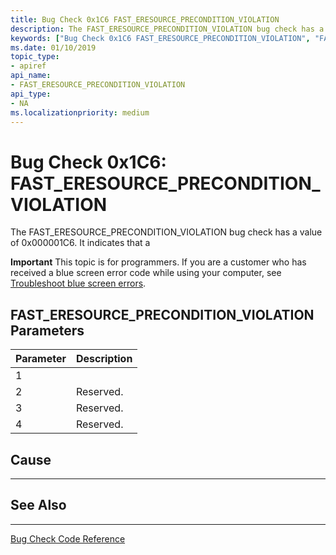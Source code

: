 ```yaml
---
title: Bug Check 0x1C6 FAST_ERESOURCE_PRECONDITION_VIOLATION
description: The FAST_ERESOURCE_PRECONDITION_VIOLATION bug check has a value of 0x000001C6. It indicates that.
keywords: ["Bug Check 0x1C6 FAST_ERESOURCE_PRECONDITION_VIOLATION", "FAST_ERESOURCE_PRECONDITION_VIOLATION"]
ms.date: 01/10/2019
topic_type:
- apiref
api_name:
- FAST_ERESOURCE_PRECONDITION_VIOLATION
api_type:
- NA
ms.localizationpriority: medium
---
```


# Bug Check 0x1C6: FAST\_ERESOURCE\_PRECONDITION\_VIOLATION

The FAST\_ERESOURCE\_PRECONDITION\_VIOLATION bug check has a value of 0x000001C6. It indicates that a 

**Important** This topic is for programmers. If you are a customer who has received a blue screen error code while using your computer, see [Troubleshoot blue screen errors](https://windows.microsoft.com/windows-10/troubleshoot-blue-screen-errors).
 

## FAST\_ERESOURCE\_PRECONDITION\_VIOLATION Parameters

|Parameter|Description|
|--- |--- |
|1| |
|2| Reserved.|
|3| Reserved.|
|4| Reserved.|

## Cause
-----



## See Also
----------

[Bug Check Code Reference](bug-check-code-reference2.md)

